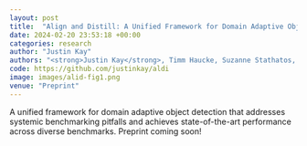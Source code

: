 ```yaml
---
layout: post
title:  "Align and Distill: A Unified Framework for Domain Adaptive Object Detection"
date: 2024-02-20 23:53:18 +00:00
categories: research
author: "Justin Kay"
authors: "<strong>Justin Kay</strong>, Timm Haucke, Suzanne Stathatos, Siqi Deng, Erik Young, Pietro Perona, Sara Beery, and Grant Van Horn"
code: https://github.com/justinkay/aldi
image: images/alid-fig1.png
venue: "Preprint"
---
```

A unified framework for domain adaptive object detection that addresses systemic benchmarking pitfalls and achieves state-of-the-art performance across diverse benchmarks. Preprint coming soon!
